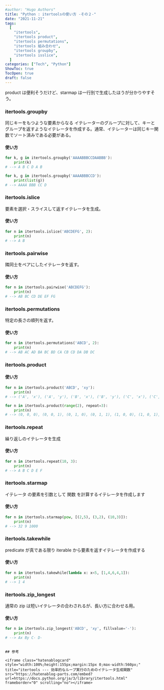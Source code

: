 ```yaml
---
#author: "Hugo Authors"
title: "Python : itertoolsの使い方 -その２-"
date: "2021-11-21"
tags:
  [
    "itertools",
    "itertools product",
    "itertools permutations",
    "itertools 組み合わせ",
    "itertools groupby",
    "itertools isslice",
  ]
categories: ["Tech", "Python"]
ShowToc: true
TocOpen: true
draft: false
---
```


product は便利そうだけど、starmap は一行別で生成したほうが分かりやすそう。

### itertools.groupby

同じキーをもつような要素からなる イテレーターのグループに対して、キーとグループを返すようなイテレータを作成する。通常、イテレーターは同じキー関数でソート済みである必要がある。

#### 使い方

```python
for k, g in itertools.groupby('AAAABBBCCDAABBB'):
    print(k)
# --> A B C D A B

for k, g in itertools.groupby('AAAABBBCCD'):
    print(list(g))
# --> AAAA BBB CC D
```

### itertools.islice

要素を選択・スライスして返すイテレータを生成。

#### 使い方

```python
for n in itertools.islice('ABCDEFG', 2):
    print(n)
# --> A B
```

### itertools.pairwise

隣同士をペアにしたイテレータを返す。

#### 使い方

```python
for n in itertools.pairwise('ABCDEFG'):
    print(n)
# --> AB BC CD DE EF FG
```

### itertools.permutations

特定の長さの順列を返す。

#### 使い方

```python
for n in itertools.permutations('ABCD', 2):
    print(n)
# --> AB AC AD BA BC BD CA CB CD DA DB DC
```

### itertools.product

#### 使い方

```python
for n in itertools.product('ABCD', 'xy'):
    print(n)
# --> ('A', 'x'), ('A', 'y'), ('B', 'x'), ('B', 'y'), ('C', 'x'), ('C', 'y'), ('D', 'x'), ('D', 'y')

for n in itertools.product(range(2), repeat=3):
    print(n)
# --> (0, 0, 0), (0, 0, 1), (0, 1, 0), (0, 1, 1), (1, 0, 0), (1, 0, 1), (1, 1, 0), (1, 1, 1)
```

### itertools.repeat

繰り返しのイテレータを生成

#### 使い方

```python
for n in itertools.repeat(10, 3):
    print(n)
# --> A B C D E F
```

### itertools.starmap

イテレータ の要素を引数として 関数 を計算するイテレータを作成します

#### 使い方

```python
for n in itertools.starmap(pow, [(2,5), (3,2), (10,3)]):
    print(n)
# --> 32 9 1000
```

### itertools.takewhile

predicate が真である限り iterable から要素を返すイテレータを作成する

#### 使い方

```python
for n in itertools.takewhile(lambda x: x<5, [1,4,6,4,1]):
    print(n)
# --> 1 4
```

### itertools.zip_longest

通常の zip は短いイテレータの合わされるが、長い方に合わせる用。

#### 使い方

```python
for n in itertools.zip_longest('ABCD', 'xy', fillvalue='-'):
    print(n)
# --> Ax By C- D-
```

```

## 参考

<iframe class="hatenablogcard" style="width:100%;height:155px;margin:15px 0;max-width:560px;" title="itertools --- 効率的なループ実行のためのイテレータ生成関数" src="https://hatenablog-parts.com/embed?url=https://docs.python.org/ja/3/library/itertools.html" frameborder="0" scrolling="no"></iframe>
```
